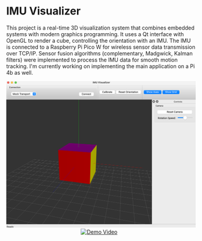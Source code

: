 # IMU Visualizer

This project is a real-time 3D visualization system that combines embedded systems with modern graphics programming. It uses a Qt interface with OpenGL to render a cube, controlling the orientation with an IMU. The IMU is connected to a Raspberry Pi Pico W for wireless sensor data transmission over TCP/IP. Sensor fusion algorithms (complementary, Madgwick, Kalman filters) were implemented to process the IMU data for smooth motion tracking. I'm currently working on implementing the main application on a Pi 4b as well. 

<img src="res/imu_cube.png">

<div style="display: flex; justify-content: center;">
  <a href="https://www.youtube.com/shorts/c-G2TD-YkFc" style="margin-right: 10px;">
    <img src="https://img.youtube.com/vi/c-G2TD-YkFc.jpg" alt="Demo Video" width="200">
  </a>
</div>
